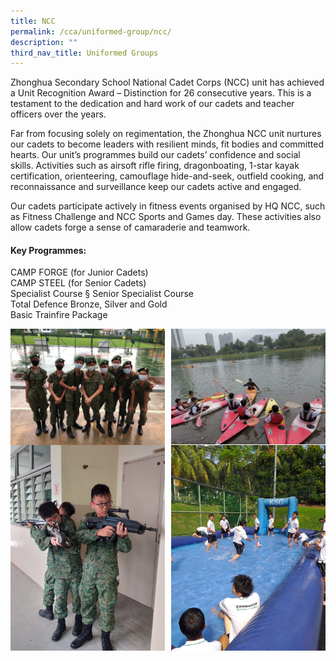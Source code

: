 ```yaml
---
title: NCC
permalink: /cca/uniformed-group/ncc/
description: ""
third_nav_title: Uniformed Groups
---
```

Zhonghua Secondary School National Cadet Corps (NCC) unit has achieved a Unit Recognition Award – Distinction for 26 consecutive years. This is a testament to the dedication and hard work of our cadets and teacher officers over the years.  

Far from focusing solely on regimentation, the Zhonghua NCC unit nurtures our cadets to become leaders with resilient minds, fit bodies and committed hearts. Our unit’s programmes build our cadets’ confidence and social skills.  Activities such as airsoft rifle firing, dragonboating, 1-star kayak certification, orienteering, camouflage hide-and-seek, outfield cooking, and reconnaissance and surveillance keep our cadets active and engaged.  

Our cadets participate actively in fitness events organised by HQ NCC, such as Fitness Challenge and NCC Sports and Games day. These activities also allow cadets forge a sense of camaraderie and teamwork.  

#### **Key Programmes:**
CAMP FORGE (for Junior Cadets)<br>
CAMP STEEL (for Senior Cadets)<br>
Specialist Course §  Senior Specialist Course<br>
Total Defence Bronze, Silver and Gold<br>
Basic Trainfire Package

<img src="/images/ncc1.jpg" style="width:49%" align="left">
<img src="/images/ncc2.jpg" style="width:49%" align="right">

<br clear="left">

<img src="/images/ncc3.jpg" style="width:49%" align="left">
<img src="/images/ncc4.jpg" style="width:49%" align="right">